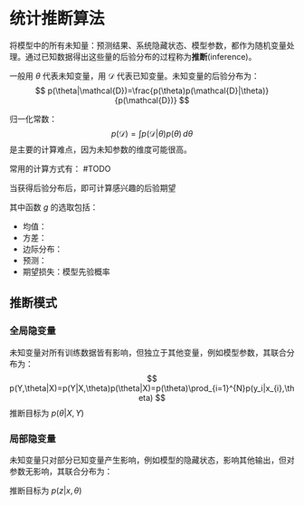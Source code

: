 # 统计推断算法

将模型中的所有未知量：预测结果、系统隐藏状态、模型参数，都作为随机变量处理。通过已知数据得出这些量的后验分布的过程称为**推断**(inference)。

一般用 $\theta$ 代表未知变量，用 $\mathcal{D}$ 代表已知变量。未知变量的后验分布为：
$$ p(\theta|\mathcal{D})=\frac{p(\theta)p(\mathcal{D}|\theta)}{p(\mathcal{D})} $$

归一化常数：
$$ p(\mathcal{D})=\int p(\mathcal{D}|\theta)p(\theta) \, d\theta  $$
是主要的计算难点，因为未知参数的维度可能很高。

常用的计算方式有：
#TODO 


当获得后验分布后，即可计算感兴趣的后验期望

其中函数 $g$ 的选取包括：
+ 均值：
+ 方差：
+ 边际分布：
+ 预测：
+ 期望损失：模型先验概率

## 推断模式

### 全局隐变量

未知变量对所有训练数据皆有影响，但独立于其他变量，例如模型参数，其联合分布为：
$$ p(Y,\theta|X)=p(Y|X,\theta)p(\theta|X)=p(\theta)\prod_{i=1}^{N}p(y_i|x_{i},\theta) $$
推断目标为 $p(\theta|X,Y)$
### 局部隐变量

未知变量只对部分已知变量产生影响，例如模型的隐藏状态，影响其他输出，但对参数无影响，其联合分布为：

推断目标为 $p(z|x,\theta)$
